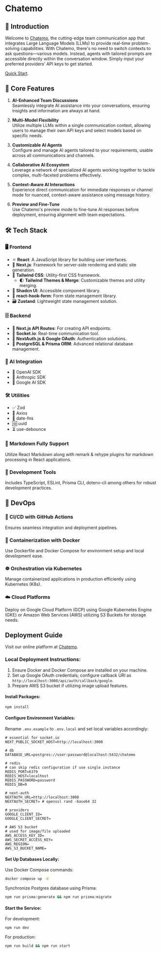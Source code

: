 # Chatemo

## 🚀 Introduction

Welcome to [Chatemo](http://www.chatemo.chat/), the cutting-edge team communication app that integrates Large Language Models (LLMs) to provide real-time problem-solving capabilities. With Chatemo, there's no need to switch contexts to ask questions—various models. Instead, agents with tailored prompts are accessible directly within the conversation window. Simply input your preferred providers' API keys to get started.

[Quick Start](./docs/quick-start.md).

## 🌟 Core Features

1. **AI-Enhanced Team Discussions**  
   Seamlessly integrate AI assistance into your conversations, ensuring insights and information are always at hand.

2. **Multi-Model Flexibility**  
   Utilize multiple LLMs within a single communication context, allowing users to manage their own API keys and select models based on specific needs.

3. **Customizable AI Agents**  
   Configure and manage AI agents tailored to your requirements, usable across all communications and channels.

4. **Collaborative AI Ecosystem**  
   Leverage a network of specialized AI agents working together to tackle complex, multi-faceted problems effectively.

5. **Context-Aware AI Interactions**  
   Experience direct communication for immediate responses or channel mode for nuanced, context-aware assistance using message history.

6. **Preview and Fine-Tune**  
   Use Chatemo's preview mode to fine-tune AI responses before deployment, ensuring alignment with team expectations.

## 🛠️ Tech Stack

### 🖥️ Frontend

- ⚛️ **React**: A JavaScript library for building user interfaces.
- 🔼 **Next.js**: Framework for server-side rendering and static site generation.
- 🎨 **Tailwind CSS**: Utility-first CSS framework.
  - 🌓 **Tailwind Themes & Merge**: Customizable themes and utility merging.
- 🧱 **Shadcn UI**: Accessible component library.
- 📝 **react-hook-form**: Form state management library.
- 🗃️ **Zustand**: Lightweight state management solution.

### 🗄️ Backend

- 🔼 **Next.js API Routes**: For creating API endpoints.
- 🔌 **Socket.io**: Real-time communication tool.
- 🔐 **NextAuth.js & Google OAuth**: Authentication solutions.
- 🐘 **PostgreSQL & Prisma ORM**: Advanced relational database management.

### 🤖 AI Integration

- 🤖 OpenAI SDK
- 🤯 Anthropic SDK
- 🧠 Google AI SDK

### 🛠️ Utilities

- ✅ Zod
- 🔄 Axios
- 📅 date-fns
- 🆔 uuid
- ⏳ use-debounce

### 📝 Markdown Fully Support

Utilize React Markdown along with remark & rehype plugins for markdown processing in React applications.

### 🧰 Development Tools

Includes TypeScript, ESLint, Prisma CLI, dotenv-cli among others for robust development practices.

## 🚀 DevOps

### 🔄 CI/CD with GitHub Actions

Ensures seamless integration and deployment pipelines.

### 🐳 Containerization with Docker

Use Dockerfile and Docker Compose for environment setup and local development ease.

### ☸️ Orchestration via Kubernetes

Manage containerized applications in production efficiently using Kubernetes (K8s).

### ☁️ Cloud Platforms

Deploy on Google Cloud Platform (GCP) using Google Kubernetes Engine (GKE) or Amazon Web Services (AWS) utilizing S3 Buckets for storage needs.

## Deployment Guide

Visit our online platform at [Chatemo](http://www.chatemo.chat/).

### Local Deployment Instructions:

1. Ensure Docker and Docker Compose are installed on your machine.
2. Set up Google OAuth credentials; configure callback URI as `http://localhost:3000/api/auth/callback/google`.
3. Prepare AWS S3 bucket if utilizing image upload features.

#### Install Packages:

```bash
npm install
```

#### Configure Environment Variables:

Rename `.env.example` to `.env.local` and set local variables accordingly:

```plaintext
# essential for socket.io
NEXT_PUBLIC_SOCKET_HOST=http://localhost:3000

# db
DATABASE_URL=postgres://user:password@localhost:5432/chatemo

# redis
# can skip redis configuration if use single instance
REDIS_PORT=6379
REDIS_HOST=localhost
REDIS_PASSWORD=password
REDIS_DB=0

# next-auth
NEXTAUTH_URL=http://localhost:3000
NEXTAUTH_SECRET= # openssl rand -base64 32

# providers
GOOGLE_CLIENT_ID=
GOOGLE_CLIENT_SECRET=

# AWS S3 bucket
# used for image/file uploaded
AWS_ACCESS_KEY_ID=
AWS_SECRET_ACCESS_KEY=
AWS_REGION=
AWS_S3_BUCKET_NAME=

```

#### Set Up Databases Locally:

Use Docker Compose commands:

```bash
docker compose up -d
```

Synchronize Postgres database using Prisma:

```bash
npm run prisma:generate && npm run prisma:migrate
```

#### Start the Service:

For development:

```bash
npm run dev
```

For production:

```bash
npm run build && npm run start
```
